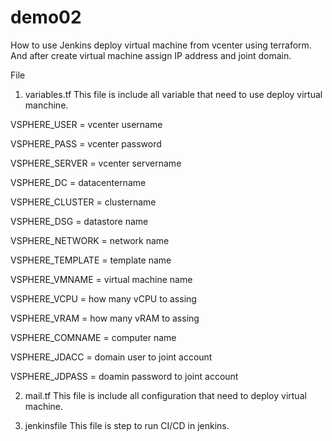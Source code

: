 # demo02
How to use Jenkins deploy virtual machine from vcenter using terraform. And after create virtual machine assign IP address and joint domain.

File
1. variables.tf
   This file is include all variable that need to use deploy virtual manchine.
   
VSPHERE_USER = vcenter username

VSPHERE_PASS = vcenter password

VSPHERE_SERVER = vcenter servername

VSPHERE_DC = datacentername

VSPHERE_CLUSTER = clustername

VSPHERE_DSG = datastore name

VSPHERE_NETWORK = network name

VSPHERE_TEMPLATE = template name

VSPHERE_VMNAME = virtual machine name

VSPHERE_VCPU = how many vCPU to assing

VSPHERE_VRAM = how many vRAM to assing

VSPHERE_COMNAME = computer name

VSPHERE_JDACC = domain user to joint account

VSPHERE_JDPASS = doamin password to joint account

   
2. mail.tf
   This file is include all configuration that need to deploy virtual machine.

3. jenkinsfile
   This file is step to run CI/CD in jenkins.
   
